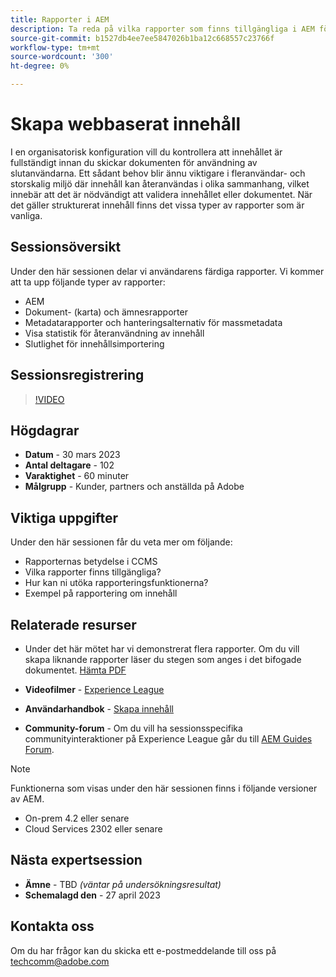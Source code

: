 ```yaml
---
title: Rapporter i AEM
description: Ta reda på vilka rapporter som finns tillgängliga i AEM för att hjälpa användarna att förbättra innehållskvaliteten.
source-git-commit: b1527db4ee7ee5847026b1ba12c668557c23766f
workflow-type: tm+mt
source-wordcount: '300'
ht-degree: 0%

---
```


# Skapa webbaserat innehåll

I en organisatorisk konfiguration vill du kontrollera att innehållet är fullständigt innan du skickar dokumenten för användning av slutanvändarna. Ett sådant behov blir ännu viktigare i fleranvändar- och storskalig miljö där innehåll kan återanvändas i olika sammanhang, vilket innebär att det är nödvändigt att validera innehållet eller dokumentet. När det gäller strukturerat innehåll finns det vissa typer av rapporter som är vanliga.


## Sessionsöversikt

Under den här sessionen delar vi användarens färdiga rapporter. Vi kommer att ta upp följande typer av rapporter:
- AEM
- Dokument- (karta) och ämnesrapporter
- Metadatarapporter och hanteringsalternativ för massmetadata
- Visa statistik för återanvändning av innehåll
- Slutlighet för innehållsimportering


## Sessionsregistrering

>[!VIDEO](https://video.tv.adobe.com/v/3417529/guides--reporting-reporting?quality=12&learn=on)


## Högdagrar

- **Datum** - 30 mars 2023
- **Antal deltagare** - 102
- **Varaktighet** - 60 minuter
- **Målgrupp** - Kunder, partners och anställda på Adobe


## Viktiga uppgifter

Under den här sessionen får du veta mer om följande:
- Rapporternas betydelse i CCMS
- Vilka rapporter finns tillgängliga?
- Hur kan ni utöka rapporteringsfunktionerna?
- Exempel på rapportering om innehåll


## Relaterade resurser

- Under det här mötet har vi demonstrerat flera rapporter. Om du vill skapa liknande rapporter läser du stegen som anges i det bifogade dokumentet. [Hämta PDF](./assets/aem-guides-expert-session-reports-documentation.pdf)

- **Videofilmer** -  [Experience League](https://experienceleague.adobe.com/docs/experience-manager-guides-learn/videos/output-generation/working-with-reports.html?lang=en)

- **Användarhandbok** - [Skapa innehåll](https://help.adobe.com/en_US/xml-documentation-for-adobe-experience-manager/index.html#t=DXML-master-map%2Freports-intro.html)

- **Community-forum** - Om du vill ha sessionsspecifika communityinteraktioner på Experience League går du till  [AEM Guides Forum](https://experienceleaguecommunities.adobe.com/t5/experience-manager-guides/bd-p/xml-documentation-discussions).

>[!NOTE]
>
> Funktionerna som visas under den här sessionen finns i följande versioner av AEM.
> - On-prem 4.2 eller senare
> - Cloud Services 2302 eller senare



## Nästa expertsession

- **Ämne** - TBD *(väntar på undersökningsresultat)*
- **Schemalagd den** - 27 april 2023


## Kontakta oss

Om du har frågor kan du skicka ett e-postmeddelande till oss på <techcomm@adobe.com>
